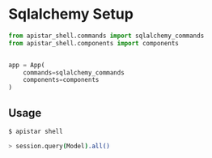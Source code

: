 # Sqlalchemy Setup

```python
from apistar_shell.commands import sqlalchemy_commands
from apistar_shell.components import components


app = App(
    commands=sqlalchemy_commands
    components=components
)
```

## Usage

```bash
$ apistar shell

> session.query(Model).all()
```
